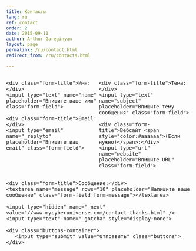 ```yaml
---
title: Контакты
lang: ru
ref: contact
order: 2
date: 2015-09-11
author: Arthur Gareginyan
layout: page
permalink: /ru/contact.html
redirect_from: /ru/contacts.html

---
```


<form id="contact-form" action="http://formspree.io/arthurgareginyan@gmail.com" method="POST">

<div class="field-left">

    <div class="form-title">Имя:</div>
    <input type="text" name="name" placeholder="Впишите ваше имя" class="form-field">

    <div class="form-title">Email:</div>
    <input type="email" name="_replyto" placeholder="Впишите ваш email" class="form-field">

</div>
<div class="field-right">

    <div class="form-title">Тема:</div>
    <input type="text" name="subject" placeholder="Впишите тему сообщения" class="form-field">

    <div class="form-title">Вебсайт <span style="color:#aaaaaa">(Если нужно)</span>:</div>
    <input type="url" name="website" placeholder="Впишите URL" class="form-field">

</div>

    <div class="form-title">Сообщение:</div>
    <textarea name="message" rows="10" placeholder="Напишите ваше сообщение" class="form-field form-message"></textarea>

    <input type="hidden" name="_next" value="//www.mycyberuniverse.com/contact-thanks.html" />
    <input type="text" name="_gotcha" style="display:none">

    <div class="buttons-container">
       <input type="submit" value="Отправить" class="buttons">
    </div>

</form>

<style>
#contact-form {
   font-family: Georgia, Palatino, Palatino Linotype, Times, Times New Roman, serif;
   font-size: 16px;
   max-width: 840px;
}

.field-left {
   width: 50%;
   display: inline-block;
   float: left;
}

.field-right {
   width: 50%;
   display: inline-block;
}

.form-title {
   margin-bottom:10px;
   //color: #fff;
   text-shadow: #fdf2e4 0 1px 0;
}

.form-field {
   border: 1px solid #a39584;
   background: #f3f3f3;
   -webkit-border-radius: 4px;
   -moz-border-radius: 4px;
   border-radius: 4px;
   color: #C4C4C4;
   -webkit-box-shadow: rgba(255,255,255,0.4) 0 1px 0, inset rgba(000,000,000,0.7) 0 0px 0px;
   -moz-box-shadow: rgba(255,255,255,0.4) 0 1px 0, inset rgba(000,000,000,0.7) 0 0px 0px;
   box-shadow: rgba(255,255,255,0.4) 0 1px 0, inset rgba(000,000,000,0.7) 0 0px 0px;
   padding: 8px;
   margin-bottom: 20px;
   width: 90%;
}
.form-field:focus {
   background: #fff;
   color: #725129;
}

.form-message {
   width: 95%;
}

.buttons-container {
   margin: 8px 0;
   //text-align: center;
}

.buttons {
	-moz-box-shadow:inset 0px 1px 0px 0px #ffffff;
	-webkit-box-shadow:inset 0px 1px 0px 0px #ffffff;
	box-shadow:inset 0px 1px 0px 0px #ffffff;
	background:-webkit-gradient(linear, left top, left bottom, color-stop(0.05, #f9f9f9), color-stop(1, #e9e9e9));
	background:-moz-linear-gradient(top, #f9f9f9 5%, #e9e9e9 100%);
	background:-webkit-linear-gradient(top, #f9f9f9 5%, #e9e9e9 100%);
	background:-o-linear-gradient(top, #f9f9f9 5%, #e9e9e9 100%);
	background:-ms-linear-gradient(top, #f9f9f9 5%, #e9e9e9 100%);
	background:linear-gradient(to bottom, #f9f9f9 5%, #e9e9e9 100%);
	filter:progid:DXImageTransform.Microsoft.gradient(startColorstr='#f9f9f9', endColorstr='#e9e9e9',GradientType=0);
	background-color:#f9f9f9;
	-moz-border-radius:6px;
	-webkit-border-radius:6px;
	border-radius:6px;
	border:1px solid #dcdcdc;
	display:inline-block;
	cursor:pointer;
	color:#666666;
	font-family:Arial;
	font-size:15px;
	font-weight:bold;
	padding:6px 24px;
	text-decoration:none;
	text-shadow:0px 1px 0px #ffffff;
}
.buttons:hover {
	background:-webkit-gradient(linear, left top, left bottom, color-stop(0.05, #e9e9e9), color-stop(1, #f9f9f9));
	background:-moz-linear-gradient(top, #e9e9e9 5%, #f9f9f9 100%);
	background:-webkit-linear-gradient(top, #e9e9e9 5%, #f9f9f9 100%);
	background:-o-linear-gradient(top, #e9e9e9 5%, #f9f9f9 100%);
	background:-ms-linear-gradient(top, #e9e9e9 5%, #f9f9f9 100%);
	background:linear-gradient(to bottom, #e9e9e9 5%, #f9f9f9 100%);
	filter:progid:DXImageTransform.Microsoft.gradient(startColorstr='#e9e9e9', endColorstr='#f9f9f9',GradientType=0);
	background-color:#e9e9e9;
}
.buttons:active {
	position:relative;
	top:1px;
}
</style>
